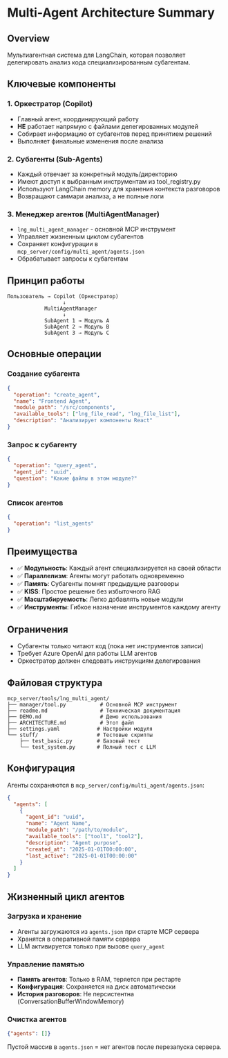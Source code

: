 # Multi-Agent Architecture Summary

## Overview

Мультиагентная система для LangChain, которая позволяет делегировать анализ кода специализированным субагентам.

## Ключевые компоненты

### 1. Оркестратор (Copilot)
- Главный агент, координирующий работу
- **НЕ** работает напрямую с файлами делегированных модулей
- Собирает информацию от субагентов перед принятием решений
- Выполняет финальные изменения после анализа

### 2. Субагенты (Sub-Agents)
- Каждый отвечает за конкретный модуль/директорию
- Имеют доступ к выбранным инструментам из tool_registry.py
- Используют LangChain memory для хранения контекста разговоров
- Возвращают саммари анализа, а не полные логи

### 3. Менеджер агентов (MultiAgentManager)
- `lng_multi_agent_manager` - основной MCP инструмент
- Управляет жизненным циклом субагентов
- Сохраняет конфигурации в `mcp_server/config/multi_agent/agents.json`
- Обрабатывает запросы к субагентам

## Принцип работы

```
Пользователь → Copilot (Оркестратор)
                  ↓
            MultiAgentManager
                  ↓
            SubAgent 1 → Модуль A
            SubAgent 2 → Модуль B  
            SubAgent 3 → Модуль C
```

## Основные операции

### Создание субагента
```json
{
  "operation": "create_agent",
  "name": "Frontend Agent",
  "module_path": "/src/components", 
  "available_tools": ["lng_file_read", "lng_file_list"],
  "description": "Анализирует компоненты React"
}
```

### Запрос к субагенту
```json
{
  "operation": "query_agent",
  "agent_id": "uuid",
  "question": "Какие файлы в этом модуле?"
}
```

### Список агентов
```json
{
  "operation": "list_agents"
}
```

## Преимущества

- ✅ **Модульность**: Каждый агент специализируется на своей области
- ✅ **Параллелизм**: Агенты могут работать одновременно
- ✅ **Память**: Субагенты помнят предыдущие разговоры
- ✅ **KISS**: Простое решение без избыточного RAG
- ✅ **Масштабируемость**: Легко добавлять новые модули
- ✅ **Инструменты**: Гибкое назначение инструментов каждому агенту

## Ограничения

- Субагенты только читают код (пока нет инструментов записи)
- Требует Azure OpenAI для работы LLM агентов
- Оркестратор должен следовать инструкциям делегирования

## Файловая структура

```
mcp_server/tools/lng_multi_agent/
├── manager/tool.py           # Основной MCP инструмент
├── readme.md                 # Техническая документация
├── DEMO.md                   # Демо использования
├── ARCHITECTURE.md           # Этот файл
├── settings.yaml            # Настройки модуля
└── stuff/                   # Тестовые скрипты
    ├── test_basic.py        # Базовый тест
    └── test_system.py       # Полный тест с LLM
```

## Конфигурация

Агенты сохраняются в `mcp_server/config/multi_agent/agents.json`:

```json
{
  "agents": [
    {
      "agent_id": "uuid",
      "name": "Agent Name",
      "module_path": "/path/to/module", 
      "available_tools": ["tool1", "tool2"],
      "description": "Agent purpose",
      "created_at": "2025-01-01T00:00:00",
      "last_active": "2025-01-01T00:00:00"
    }
  ]
}
```

## Жизненный цикл агентов

### Загрузка и хранение
- Агенты загружаются из `agents.json` при старте MCP сервера
- Хранятся в оперативной памяти сервера
- LLM активируется только при вызове `query_agent`

### Управление памятью
- **Память агентов**: Только в RAM, теряется при рестарте
- **Конфигурация**: Сохраняется на диск автоматически
- **История разговоров**: Не персистентна (ConversationBufferWindowMemory)

### Очистка агентов
```json
{"agents": []}
```
Пустой массив в `agents.json` = нет агентов после перезапуска сервера.
